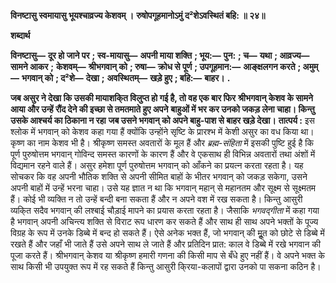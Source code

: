**विनष्टासु स्वमायासु भूयश्चाव्रज्य केशवम् ।** **रुषोपगूहमानोऽमुं द²शेऽवस्थितं बहि: ॥ २४॥** 

**शब्दार्थ** 

**विनष्टासु—** **दूर हो जाने पर** **; स्व-मायासु—** **अपनी माया शक्ति** **; भूय:—** **पुन:** **; च—** **यथा** **; आव्रज्य—** **सामने आकर** **;** **केशवम्—** **श्रीभगवान् को** **; रुषा—** **क्रोध से पूर्ण** **; उपगूहमान:—** **आङ्क्षलगन करते** **; अमुम्—** **भगवान् को** **; द²शे—** **देखा** **;** **अवस्थितम्—** **खड़े हुए** **; बहि:—** **बाहर।** **.** 

**जब असुर ने देखा कि उसकी मायाशकि्त विलुप्त हो गई है, तो वह एक बार फिर** **श्रीभगवान् केशव के सामने आया और उन्हें रौंद देने की इच्छा से तमतमाते हुए अपने** **बाहुओं में भर कर उनको जकड़ लेना चाहा। किन्तु उसके आश्चर्य का ठिकाना न रहा** **जब उसने भगवान् को अपने बाहु-पाश से बाहर खड़े देखा।** **तात्पर्य :** इस श्लोक में भगवान् को केशव कहा गया हैं क्योंकि उन्होंने सृष्टि के प्रारश्भ में केशी असुर का वध किया था। कृष्ण का नाम केशव भी है। श्रीकृष्ण समस्त अवतारों के मूल हैं और *ब्रह्म-संहिता* में इसकी पुष्टि हुई है कि पूर्ण पुरुषोत्तम भगवान् गोविन्द समस्त कारणों के कारण हैं और वे एकसाथ ही विभिन्न अवतारों तथा अंशों में विद्यमान रहने वाले हैं। असुर हमेशा पूर्ण पुरुषोत्तम भगवान् को आँकने का प्रयत्न करता रहता है। यह सोचकर कि वह अपनी भौतिक शक्ति से अपनी सीमित बाहों के भीतर भगवान् को जकड़ सकेगा, उसने अपनी बाहों में उन्हें भरना चाहा। उसे यह ज्ञात न था कि भगवान् महान् से महानतम और सूक्ष्म से सूक्ष्मतम हैं। कोई भी व्यक्ति न तो उन्हें बन्दी बना सकता हैं और न अपने वश में रख सकता है। किन्तु आसुरी व्यकि्त सदैव भगवान् की लश्बाई चौड़ाई मापने का प्रयास करता रहता है। जैसाकि *भगवद्गीता* में कहा गया है भगवान् अपनी अचिन्त्य शक्ति से विराट रूप धारण कर सकते हैं और साथ ही साथ अपने भक्तों के पूज्य विग्रह के रूप में उनके डिब्बे में बन्द हो सकते हैं। ऐसे अनेक भक्त हैं, जो भगवान् की मूॢत को छोटे से डिब्बे में रखते हैं और जहाँ भी जाते हैं उसे अपने साथ ले जाते हैं और प्रतिदिन प्रात: काल वे डिब्बे में रखे भगवान की पूजा करते हैं। श्रीभगवान् केशव या श्रीकृष्ण हमारी गणना की किसी माप से बँधे हुए नहीं हैं। वे अपने भक्त के साथ किसी भी उपयुक्त रूप में रह सकते हैं किन्तु आसुरी कि्रया-कलापों द्वारा उनको पा सकना कठिन है।  